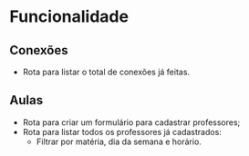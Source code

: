 # Funcionalidade

## Conexões

- Rota para listar o total de conexões já feitas.

## Aulas

- Rota para criar um formulário para cadastrar professores;
- Rota para listar todos os professores já cadastrados:
  - Filtrar por matéria, dia da semana e horário.
  